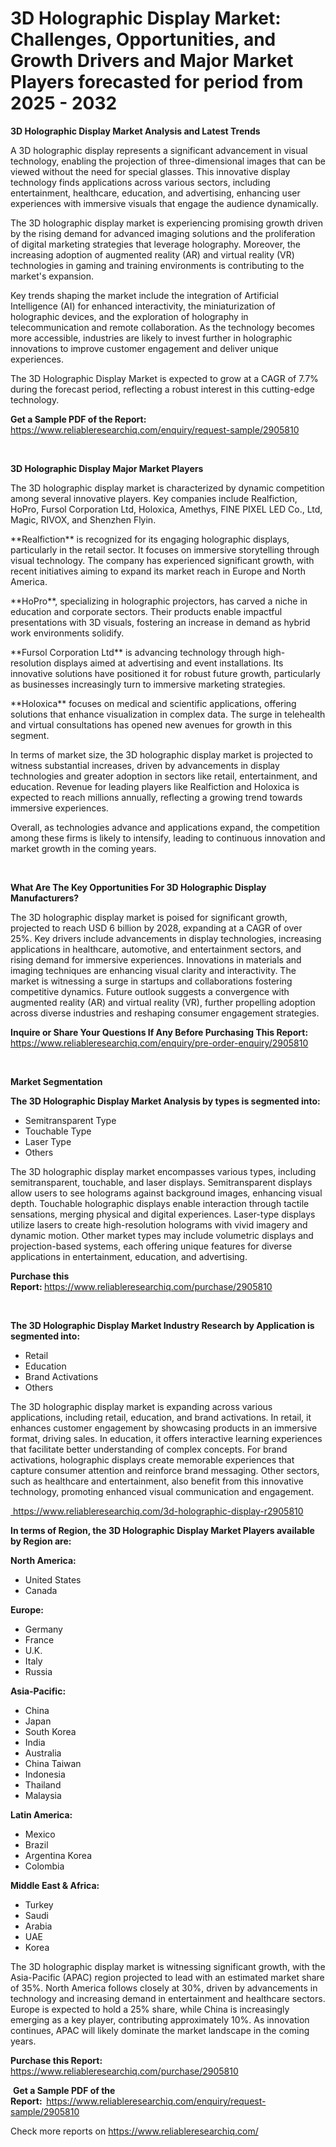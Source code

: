 <p><h1>3D Holographic Display Market: Challenges, Opportunities, and Growth Drivers and Major Market Players forecasted for period from 2025 - 2032</h1></p><p><strong>3D Holographic Display Market Analysis and Latest Trends</strong></p>
<p><p>A 3D holographic display represents a significant advancement in visual technology, enabling the projection of three-dimensional images that can be viewed without the need for special glasses. This innovative display technology finds applications across various sectors, including entertainment, healthcare, education, and advertising, enhancing user experiences with immersive visuals that engage the audience dynamically.</p><p>The 3D holographic display market is experiencing promising growth driven by the rising demand for advanced imaging solutions and the proliferation of digital marketing strategies that leverage holography. Moreover, the increasing adoption of augmented reality (AR) and virtual reality (VR) technologies in gaming and training environments is contributing to the market's expansion. </p><p>Key trends shaping the market include the integration of Artificial Intelligence (AI) for enhanced interactivity, the miniaturization of holographic devices, and the exploration of holography in telecommunication and remote collaboration. As the technology becomes more accessible, industries are likely to invest further in holographic innovations to improve customer engagement and deliver unique experiences. </p><p>The 3D Holographic Display Market is expected to grow at a CAGR of 7.7% during the forecast period, reflecting a robust interest in this cutting-edge technology.</p></p>
<p><strong>Get a Sample PDF of the Report:&nbsp;</strong> <a href="https://www.reliableresearchiq.com/enquiry/request-sample/2905810?utm_campaign=2301&utm_medium=2&utm_source=Github&utm_content=ia&utm_term=12032025&utm_id=3d-holographic-display">https://www.reliableresearchiq.com/enquiry/request-sample/2905810</a></p>
<p>&nbsp;</p>
<p><strong>3D Holographic Display Major Market Players</strong></p>
<p><p>The 3D holographic display market is characterized by dynamic competition among several innovative players. Key companies include Realfiction, HoPro, Fursol Corporation Ltd, Holoxica, Amethys, FINE PIXEL LED Co., Ltd, Magic, RIVOX, and Shenzhen Flyin. </p><p>**Realfiction** is recognized for its engaging holographic displays, particularly in the retail sector. It focuses on immersive storytelling through visual technology. The company has experienced significant growth, with recent initiatives aiming to expand its market reach in Europe and North America.</p><p>**HoPro**, specializing in holographic projectors, has carved a niche in education and corporate sectors. Their products enable impactful presentations with 3D visuals, fostering an increase in demand as hybrid work environments solidify.</p><p>**Fursol Corporation Ltd** is advancing technology through high-resolution displays aimed at advertising and event installations. Its innovative solutions have positioned it for robust future growth, particularly as businesses increasingly turn to immersive marketing strategies.</p><p>**Holoxica** focuses on medical and scientific applications, offering solutions that enhance visualization in complex data. The surge in telehealth and virtual consultations has opened new avenues for growth in this segment.</p><p>In terms of market size, the 3D holographic display market is projected to witness substantial increases, driven by advancements in display technologies and greater adoption in sectors like retail, entertainment, and education. Revenue for leading players like Realfiction and Holoxica is expected to reach millions annually, reflecting a growing trend towards immersive experiences. </p><p>Overall, as technologies advance and applications expand, the competition among these firms is likely to intensify, leading to continuous innovation and market growth in the coming years.</p></p>
<p>&nbsp;</p>
<p><strong>What Are The Key Opportunities For 3D Holographic Display Manufacturers?</strong></p>
<p><p>The 3D holographic display market is poised for significant growth, projected to reach USD 6 billion by 2028, expanding at a CAGR of over 25%. Key drivers include advancements in display technologies, increasing applications in healthcare, automotive, and entertainment sectors, and rising demand for immersive experiences. Innovations in materials and imaging techniques are enhancing visual clarity and interactivity. The market is witnessing a surge in startups and collaborations fostering competitive dynamics. Future outlook suggests a convergence with augmented reality (AR) and virtual reality (VR), further propelling adoption across diverse industries and reshaping consumer engagement strategies.</p></p>
<p><strong>Inquire or Share Your Questions If Any Before Purchasing This Report:</strong> <a href="https://www.reliableresearchiq.com/enquiry/pre-order-enquiry/2905810?utm_campaign=2301&utm_medium=2&utm_source=Github&utm_content=ia&utm_term=12032025&utm_id=3d-holographic-display">https://www.reliableresearchiq.com/enquiry/pre-order-enquiry/2905810</a></p>
<p>&nbsp;</p>
<p><strong>Market Segmentation</strong></p>
<p><strong>The 3D Holographic Display Market Analysis by types is segmented into:</strong></p>
<p><ul><li>Semitransparent Type</li><li>Touchable Type</li><li>Laser Type</li><li>Others</li></ul></p>
<p><p>The 3D holographic display market encompasses various types, including semitransparent, touchable, and laser displays. Semitransparent displays allow users to see holograms against background images, enhancing visual depth. Touchable holographic displays enable interaction through tactile sensations, merging physical and digital experiences. Laser-type displays utilize lasers to create high-resolution holograms with vivid imagery and dynamic motion. Other market types may include volumetric displays and projection-based systems, each offering unique features for diverse applications in entertainment, education, and advertising.</p></p>
<p><strong>Purchase this Report:&nbsp;</strong><a href="https://www.reliableresearchiq.com/purchase/2905810?utm_campaign=2301&utm_medium=2&utm_source=Github&utm_content=ia&utm_term=12032025&utm_id=3d-holographic-display">https://www.reliableresearchiq.com/purchase/2905810</a></p>
<p>&nbsp;</p>
<p><strong>The 3D Holographic Display Market Industry Research by Application is segmented into:</strong></p>
<p><ul><li>Retail</li><li>Education</li><li>Brand Activations</li><li>Others</li></ul></p>
<p><p>The 3D holographic display market is expanding across various applications, including retail, education, and brand activations. In retail, it enhances customer engagement by showcasing products in an immersive format, driving sales. In education, it offers interactive learning experiences that facilitate better understanding of complex concepts. For brand activations, holographic displays create memorable experiences that capture consumer attention and reinforce brand messaging. Other sectors, such as healthcare and entertainment, also benefit from this innovative technology, promoting enhanced visual communication and engagement.</p></p>
<p><a href="https://www.reliableresearchiq.com/3d-holographic-display-r2905810?utm_campaign=2301&utm_medium=2&utm_source=Github&utm_content=ia&utm_term=12032025&utm_id=3d-holographic-display">&nbsp;https://www.reliableresearchiq.com/3d-holographic-display-r2905810</a></p>
<p><strong>In terms of Region, the 3D Holographic Display Market Players available by Region are:</strong></p>
<p>
    <p> <strong> North America: </strong>
        <ul>
            <li>United States</li>
            <li>Canada</li>
        </ul>
        </p> 
    <p> <strong> Europe: </strong>
        <ul>
            <li>Germany</li>
            <li>France</li>
            <li>U.K.</li>
            <li>Italy</li>
            <li>Russia</li>
        </ul>
        </p> 
    <p> <strong> Asia-Pacific: </strong>
        <ul>
            <li>China</li>
            <li>Japan</li>
            <li>South Korea</li>
            <li>India</li>
            <li>Australia</li>
            <li>China Taiwan</li>
            <li>Indonesia</li>
            <li>Thailand</li>
            <li>Malaysia</li>
        </ul>
        </p> 
    <p> <strong> Latin America: </strong>
        <ul>
            <li>Mexico</li>
            <li>Brazil</li>
            <li>Argentina Korea</li>
            <li>Colombia</li>
        </ul>
        </p> 
    <p> <strong> Middle East & Africa: </strong>
        <ul>
            <li>Turkey</li>
            <li>Saudi</li>
            <li>Arabia</li>
            <li>UAE</li>
            <li>Korea</li>
        </ul>
    </p>
    </p>
<p><p>The 3D holographic display market is witnessing significant growth, with the Asia-Pacific (APAC) region projected to lead with an estimated market share of 35%. North America follows closely at 30%, driven by advancements in technology and increasing demand in entertainment and healthcare sectors. Europe is expected to hold a 25% share, while China is increasingly emerging as a key player, contributing approximately 10%. As innovation continues, APAC will likely dominate the market landscape in the coming years.</p></p>
<p><strong>Purchase this Report: </strong><a href="https://www.reliableresearchiq.com/purchase/2905810?utm_campaign=2301&utm_medium=2&utm_source=Github&utm_content=ia&utm_term=12032025&utm_id=3d-holographic-display">https://www.reliableresearchiq.com/purchase/2905810</a></p>
<p>&nbsp;<strong>Get a Sample PDF of the Report:&nbsp;&nbsp;</strong><a href="https://www.reliableresearchiq.com/enquiry/request-sample/2905810?utm_campaign=2301&utm_medium=2&utm_source=Github&utm_content=ia&utm_term=12032025&utm_id=3d-holographic-display">https://www.reliableresearchiq.com/enquiry/request-sample/2905810</a></p>
<p><strong></strong></p>
<p>Check more reports on <a href="https://www.reliableresearchiq.com/?utm_campaign=2301&utm_medium=2&utm_source=Github&utm_content=ia&utm_term=12032025&utm_id=3d-holographic-display">https://www.reliableresearchiq.com/</a></p>